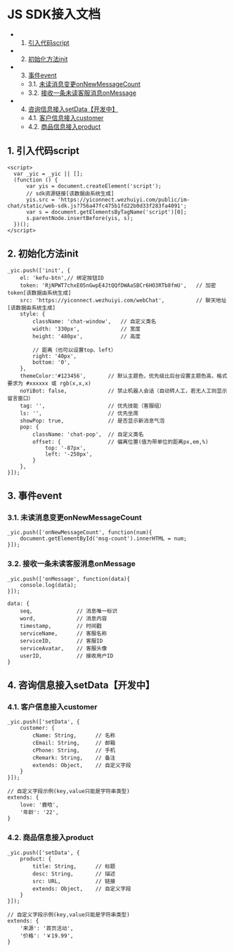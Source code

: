 # JS SDK接入文档
<!-- vscode-markdown-toc -->
* 1. [引入代码script](#script)
* 2. [初始化方法init](#init)
* 3. [事件event](#event)
	* 3.1. [未读消息变更onNewMessageCount](#onNewMessageCount)
	* 3.2. [接收一条未读客服消息onMessage](#onMessage)
* 4. [咨询信息接入setData【开发中】](#setData)
	* 4.1. [客户信息接入customer](#customer)
	* 4.2. [商品信息接入product](#product)

<!-- vscode-markdown-toc-config
	numbering=true
	autoSave=true
	/vscode-markdown-toc-config -->
<!-- /vscode-markdown-toc -->

##  1. <a name='script'></a>引入代码script

    <script>
      var _yic = _yic || [];
      (function () {
          var yis = document.createElement('script');
	      // sdk资源链接[该数据由系统生成]
          yis.src = 'https://yiconnect.wezhuiyi.com/public/im-chat/static/web-sdk.js?756a47fc475b1fd22b0d33f283fa4091';
          var s = document.getElementsByTagName('script')[0];
          s.parentNode.insertBefore(yis, s);
      })();
    </script>

##  2. <a name='init'></a>初始化方法init
    _yic.push(['init', {
        el: 'kefu-btn',// 绑定按钮ID
        token: 'RjNPWT7chxE05nGwpE4JtQQfDWAaSBCr6HO3RTb8fmU',   // 加密token[该数据由系统生成]
        src: 'https://yiconnect.wezhuiyi.com/webChat',          // 聊天地址[该数据由系统生成]
        style: {
            className: 'chat-window',   // 自定义类名
            width: '330px',             // 宽度
            height: '480px',            // 高度

            // 距离（也可以设置top、left）
            right: '40px',
            bottom: '0',
        },
        themeColor:'#123456',       // 默认主题色，优先级比后台设置主题色高，格式要求为 #xxxxxx 或 rgb(x,x,x)
        noYiBot: false,             // 禁止机器人会话（自动转人工，若无人工则显示留言窗口）
        tag: '',                    // 优先技能（客服组）
        ls: '',                     // 优先坐席
        showPop: true,              // 是否显示新消息气泡
        pop: {
            className: 'chat-pop',  // 自定义类名
            offset: {               // 偏离位置(值为带单位的距离px,em,%)
                top: '-87px',
                left: '-250px',
            }
        },
    }]);

##  3. <a name='event'></a>事件event
###  3.1. <a name='onNewMessageCount'></a>未读消息变更onNewMessageCount
    _yic.push(['onNewMessageCount', function(num){
        document.getElementById('msg-count').innerHTML = num;
    }]);

###  3.2. <a name='onMessage'></a>接收一条未读客服消息onMessage
    _yic.push(['onMessage', function(data){
        console.log(data);
    }]);

    data: {
        seq,              // 消息唯一标识        
        word,             // 消息内容
        timestamp,        // 时间戳
        serviceName,      // 客服名称
        serviceID,        // 客服ID
        serviceAvatar,    // 客服头像
        userID,           // 接收用户ID
    }

##  4. <a name='setData'></a>咨询信息接入setData【开发中】

###  4.1. <a name='customer'></a>客户信息接入customer

<!--| 字段名 | 类型 | 值 | 必填 | 说明 |
|-------|------|----|------|-----|
| cName | String | 名称 | 否 |  |
| 字段名 | 类型 | 值 | 必填 | 说明 |
| 字段名 | 类型 | 值 | 必填 | 说明 |-->

    _yic.push(['setData', {
        customer: {
            cName: String,      // 名称
            cEmail: String,     // 邮箱
            cPhone: String,     // 手机
            cRemark: String,    // 备注
            extends: Object,    // 自定义字段
        }
    }]);

    // 自定义字段示例(key,value只能是字符串类型)
    extends: {
        love: '鹿晗',
        '年龄': '22',
    }
###  4.2. <a name='product'></a>商品信息接入product
    _yic.push(['setData', {
        product: {
            title: String,      // 标题
            desc: String,       // 描述
            src: URL,           // 链接
            extends: Object,    // 自定义字段            
        }
    }]);

    // 自定义字段示例(key,value只能是字符串类型)
    extends: {
        '来源': '首页活动',
        '价格': '￥19.99',
    }

